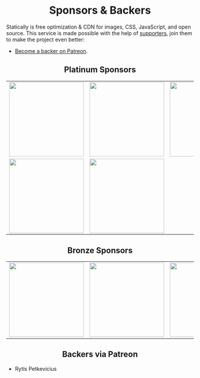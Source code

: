 <h1 align="center">Sponsors &amp; Backers</h1>

Statically is free optimization & CDN for images, CSS, JavaScript, and open source. This service is made possible with the help of [supporters](https://github.com/staticallyio/statically/blob/master/BACKERS.md), join them to make the project even better:

- [Become a backer on Patreon](https://www.patreon.com/fransallen).

<h2 align="center">Platinum Sponsors</h2>

<!-- platinum start -->
<table>
  <tbody>
    <tr>
      <td align="center" valign="middle">
        <a href="https://www.fastly.com/" target="_blank">
          <img width="200px" src="https://statically.io/images/sponsors/fastly.svg">
        </a>
      </td>
      <td align="center" valign="middle">
        <a href="https://www.cloudflare.com/" target="_blank">
          <img width="200px" src="https://statically.io/images/sponsors/cloudflare.svg">
        </a>
      </td>
      <td align="center" valign="middle">
        <a href="https://bunnycdn.com/" target="_blank">
          <img width="200px" src="https://statically.io/images/sponsors/bunnycdn.svg">
        </a>
      </td>
      <td align="center" valign="middle">
        <a href="https://ns1.com/" target="_blank">
          <img width="200px" src="https://statically.io/images/sponsors/ns1.svg">
        </a>
      </td>
    </tr>
    <tr>
      <td align="center" valign="middle">
        <a href="https://www.digitalocean.com/" target="_blank">
          <img width="200px" src="https://statically.io/images/sponsors/digitalocean.svg">
        </a>
      </td>
      <td align="center" valign="middle">
        <a href="https://www.dewaweb.com/" target="_blank">
          <img width="200px" src="https://statically.io/images/sponsors/dewaweb.png">
        </a>
      </td>
    </tr><tr></tr>
  </tbody>
</table>
<!-- platinum end -->

<h2 align="center">Bronze Sponsors</h2>

<!-- bronze start -->
<table>
  <tbody>
    <tr>
      <td align="center" valign="middle">
        <a href="https://cleanbrowsing.org/" target="_blank">
          <img width="200px" src="https://statically.io/images/sponsors/cleanbrowsing.png">
        </a>
      </td>
      <td align="center" valign="middle">
        <a href="https://uptimerobot.com/" target="_blank">
          <img width="200px" src="https://statically.io/images/sponsors/uptimerobot.svg">
        </a>
      </td>
      <td align="center" valign="middle">
        <a href="https://www.cloudkilat.com/" target="_blank">
          <img width="200px" src="https://statically.io/images/sponsors/cloudkilat.png">
        </a>
      </td>
    </tr>
  </tbody>
</table>
<!-- bronze end -->

<h2 align="center">Backers via Patreon</h2>

- Rytis Petkevicius